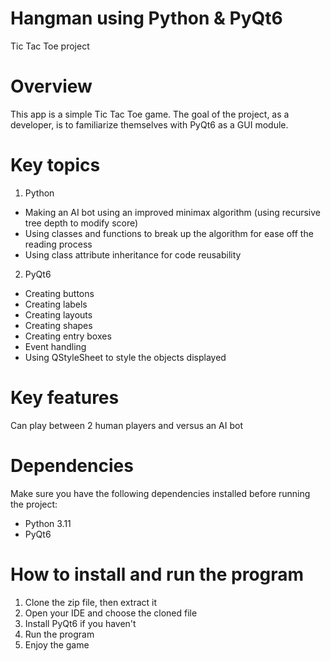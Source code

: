 ﻿# Hangman using Python & PyQt6
Tic Tac Toe project

# Overview
This app is a simple Tic Tac Toe game. The goal of the project, as a developer, 
is to familiarize themselves with PyQt6 as a GUI module. 


# Key topics
1. Python
- Making an AI bot using an improved minimax algorithm (using recursive tree depth to modify score)
- Using classes and functions to break up the algorithm for ease off the reading process
- Using class attribute inheritance for code reusability

2. PyQt6
- Creating buttons
- Creating labels
- Creating layouts
- Creating shapes
- Creating entry boxes
- Event handling
- Using QStyleSheet to style the objects displayed

# Key features
Can play between 2 human players and versus an AI bot

# Dependencies
Make sure you have the following dependencies installed before running the project:

- Python 3.11
- PyQt6

# How to install and run the program
1. Clone the zip file, then extract it
2. Open your IDE and choose the cloned file
3. Install PyQt6 if you haven't
4. Run the program
5. Enjoy the game


